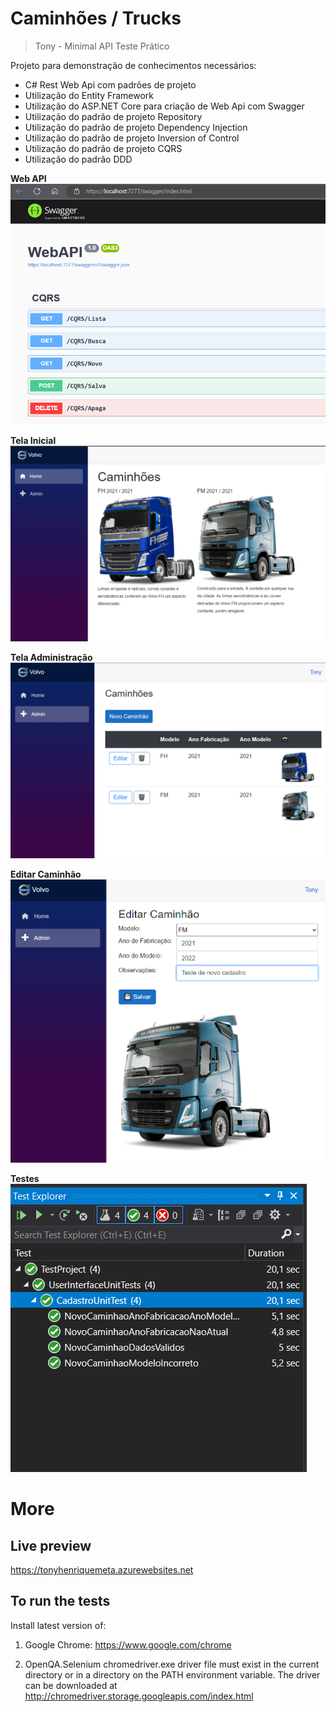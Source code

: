 # Caminhões / Trucks

> Tony - Minimal API
> Teste Prático 

Projeto para demonstração de conhecimentos necessários: 
- C# Rest Web Api com padrões de projeto
- Utilização do Entity Framework
- Utilização do ASP.NET Core para criação de Web Api com Swagger
- Utilização do padrão de projeto Repository
- Utilização do padrão de projeto Dependency Injection
- Utilização do padrão de projeto Inversion of Control
- Utilização do padrão de projeto CQRS
- Utilização do padrão DDD

**Web API**
![Swagger - OpenAPI](/Screenshots/WebAPI.png)

**Tela Inicial**
![Tela Inicial](/Screenshots/TelaInicial.png)

**Tela Administração**
![Tela Administração](/Screenshots/TelaAdmin.png)

**Editar Caminhão**
![Editar Caminhão](/Screenshots/EditarCaminhao.png)

**Testes**
![Testes](/Screenshots/Testes.png)

# More
## Live preview
https://tonyhenriquemeta.azurewebsites.net

## To run the tests

Install latest version of:
1) Google Chrome:
https://www.google.com/chrome

2) OpenQA.Selenium chromedriver.exe driver file must exist in the current directory or in a directory on the PATH environment variable. 
The driver can be downloaded at 
http://chromedriver.storage.googleapis.com/index.html
    

